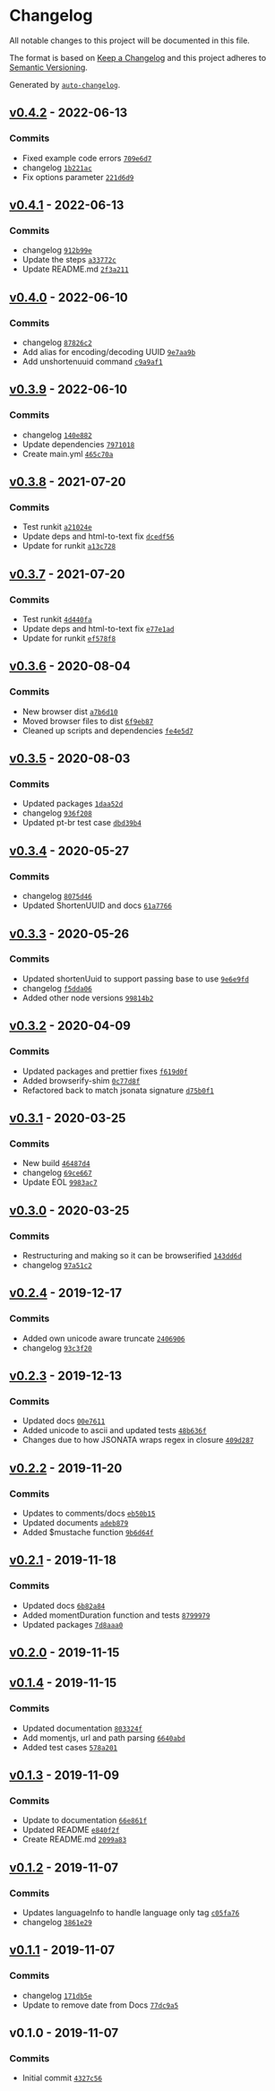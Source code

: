 # Changelog

All notable changes to this project will be documented in this file.

The format is based on [Keep a Changelog](https://keepachangelog.com/en/1.0.0/)
and this project adheres to [Semantic Versioning](https://semver.org/spec/v2.0.0.html).

Generated by [`auto-changelog`](https://github.com/CookPete/auto-changelog).

## [v0.4.2](https://github.com/martinholden-skillsoft/jsonata-extended/compare/v0.4.1...v0.4.2) - 2022-06-13

### Commits

- Fixed example code errors [`709e6d7`](https://github.com/martinholden-skillsoft/jsonata-extended/commit/709e6d7c9d346d72b36fad3c8c3014aca18e0a91)
- changelog [`1b221ac`](https://github.com/martinholden-skillsoft/jsonata-extended/commit/1b221ac6669288b9d504e5640fc1945004575c0f)
- Fix options parameter [`221d6d9`](https://github.com/martinholden-skillsoft/jsonata-extended/commit/221d6d932b4d34cac4b31b29d891154e940a4b8d)

## [v0.4.1](https://github.com/martinholden-skillsoft/jsonata-extended/compare/v0.4.0...v0.4.1) - 2022-06-13

### Commits

- changelog [`912b99e`](https://github.com/martinholden-skillsoft/jsonata-extended/commit/912b99e1169875a7249b6e36586283e32476d1df)
- Update the steps [`a33772c`](https://github.com/martinholden-skillsoft/jsonata-extended/commit/a33772cf0141c7e9d5653022091e95f804cf511c)
- Update README.md [`2f3a211`](https://github.com/martinholden-skillsoft/jsonata-extended/commit/2f3a211a6d2534f7c9e543f877c54f24cb93fdc1)

## [v0.4.0](https://github.com/martinholden-skillsoft/jsonata-extended/compare/v0.3.9...v0.4.0) - 2022-06-10

### Commits

- changelog [`87826c2`](https://github.com/martinholden-skillsoft/jsonata-extended/commit/87826c2bb267deb847e7fad8e3bb7a99c8e90739)
- Add alias for encoding/decoding UUID [`9e7aa9b`](https://github.com/martinholden-skillsoft/jsonata-extended/commit/9e7aa9bb99f1a9d1a10c9e1b84c00ecaccfe3ec7)
- Add unshortenuuid command [`c9a9af1`](https://github.com/martinholden-skillsoft/jsonata-extended/commit/c9a9af1e9bf1be861f95c6d28265ab1d364941f9)

## [v0.3.9](https://github.com/martinholden-skillsoft/jsonata-extended/compare/v0.3.8...v0.3.9) - 2022-06-10

### Commits

- changelog [`140e882`](https://github.com/martinholden-skillsoft/jsonata-extended/commit/140e882299e863d7695bf4a90549096078058798)
- Update dependencies [`7971018`](https://github.com/martinholden-skillsoft/jsonata-extended/commit/7971018e4a655528bf7028fbd0a5d8515768bc39)
- Create main.yml [`465c70a`](https://github.com/martinholden-skillsoft/jsonata-extended/commit/465c70a1d68621d5a305a187e57f6eea867c057b)

## [v0.3.8](https://github.com/martinholden-skillsoft/jsonata-extended/compare/v0.3.7...v0.3.8) - 2021-07-20

### Commits

- Test runkit [`a21024e`](https://github.com/martinholden-skillsoft/jsonata-extended/commit/a21024e9e7a7f2dbec0695bc55b527882e934c20)
- Update deps and html-to-text fix [`dcedf56`](https://github.com/martinholden-skillsoft/jsonata-extended/commit/dcedf56488caabcd8a5bb9bf63462e7629fefc3f)
- Update for runkit [`a13c728`](https://github.com/martinholden-skillsoft/jsonata-extended/commit/a13c728df54d9fdf5ad0eb5e4111eb84051d5d56)

## [v0.3.7](https://github.com/martinholden-skillsoft/jsonata-extended/compare/v0.3.6...v0.3.7) - 2021-07-20

### Commits

- Test runkit [`4d440fa`](https://github.com/martinholden-skillsoft/jsonata-extended/commit/4d440facd4bf10c070651c01f2ef20ac7a3021e1)
- Update deps and html-to-text fix [`e77e1ad`](https://github.com/martinholden-skillsoft/jsonata-extended/commit/e77e1adc509fceb4ff5be2a7064fed3ff80cae4e)
- Update for runkit [`ef578f8`](https://github.com/martinholden-skillsoft/jsonata-extended/commit/ef578f8f943c8dbe9ea19c1623e9f1c1c07039ea)

## [v0.3.6](https://github.com/martinholden-skillsoft/jsonata-extended/compare/v0.3.5...v0.3.6) - 2020-08-04

### Commits

- New browser dist [`a7b6d10`](https://github.com/martinholden-skillsoft/jsonata-extended/commit/a7b6d10645bdd63fabe0a082ce42a6cc2325821e)
- Moved browser files to dist [`6f9eb87`](https://github.com/martinholden-skillsoft/jsonata-extended/commit/6f9eb8783eb5e9ef02403e0d0adfc7910df59140)
- Cleaned up scripts and dependencies [`fe4e5d7`](https://github.com/martinholden-skillsoft/jsonata-extended/commit/fe4e5d71c899beabbe506567ca800fc3e8ea4c5c)

## [v0.3.5](https://github.com/martinholden-skillsoft/jsonata-extended/compare/v0.3.4...v0.3.5) - 2020-08-03

### Commits

- Updated packages [`1daa52d`](https://github.com/martinholden-skillsoft/jsonata-extended/commit/1daa52d48fdd6db1f7fc7e9d36b2d50ecdf25db2)
- changelog [`936f208`](https://github.com/martinholden-skillsoft/jsonata-extended/commit/936f208800dd098faae61b8693f45c2351f6156d)
- Updated pt-br test case [`dbd39b4`](https://github.com/martinholden-skillsoft/jsonata-extended/commit/dbd39b405286adfaf3abaa5ba3395fbc7e8c5dc8)

## [v0.3.4](https://github.com/martinholden-skillsoft/jsonata-extended/compare/v0.3.3...v0.3.4) - 2020-05-27

### Commits

- changelog [`8075d46`](https://github.com/martinholden-skillsoft/jsonata-extended/commit/8075d46b0b48ca458afea879bcf0586d6d43d86c)
- Updated ShortenUUID and docs [`61a7766`](https://github.com/martinholden-skillsoft/jsonata-extended/commit/61a776686d5a63cbe21dfbe06e5e428b31a0218e)

## [v0.3.3](https://github.com/martinholden-skillsoft/jsonata-extended/compare/v0.3.2...v0.3.3) - 2020-05-26

### Commits

- Updated shortenUuid to support passing base to use [`9e6e9fd`](https://github.com/martinholden-skillsoft/jsonata-extended/commit/9e6e9fdb2c0b57f4d4ee4e978f6f6b8932d8a4cd)
- changelog [`f5dda06`](https://github.com/martinholden-skillsoft/jsonata-extended/commit/f5dda06f0794ae6b70d13858016df9eb2dcb2700)
- Added other node versions [`99814b2`](https://github.com/martinholden-skillsoft/jsonata-extended/commit/99814b242d952601c215db64fbe6dcebbfdb94be)

## [v0.3.2](https://github.com/martinholden-skillsoft/jsonata-extended/compare/v0.3.1...v0.3.2) - 2020-04-09

### Commits

- Updated packages and prettier fixes [`f619d0f`](https://github.com/martinholden-skillsoft/jsonata-extended/commit/f619d0f861df49dccd0e5defa4afc16ab0b213d2)
- Added browserify-shim [`0c77d8f`](https://github.com/martinholden-skillsoft/jsonata-extended/commit/0c77d8f686286eaf795e05aad5649ee86bb35fda)
- Refactored back to match jsonata signature [`d75b0f1`](https://github.com/martinholden-skillsoft/jsonata-extended/commit/d75b0f1c40e7e81e301d04658c47031daf666a4f)

## [v0.3.1](https://github.com/martinholden-skillsoft/jsonata-extended/compare/v0.3.0...v0.3.1) - 2020-03-25

### Commits

- New build [`46487d4`](https://github.com/martinholden-skillsoft/jsonata-extended/commit/46487d4c1ad904f6d22b834c248bcb5880ddb255)
- changelog [`69ce667`](https://github.com/martinholden-skillsoft/jsonata-extended/commit/69ce667e929292f5c14a165bf527b9a017eeaa80)
- Update EOL [`9983ac7`](https://github.com/martinholden-skillsoft/jsonata-extended/commit/9983ac758402801be78f5759127ed786bf849062)

## [v0.3.0](https://github.com/martinholden-skillsoft/jsonata-extended/compare/v0.2.4...v0.3.0) - 2020-03-25

### Commits

- Restructuring and making so it can be browserified [`143dd6d`](https://github.com/martinholden-skillsoft/jsonata-extended/commit/143dd6d45c6475f12e943ebbe18a00d3c4512f97)
- changelog [`97a51c2`](https://github.com/martinholden-skillsoft/jsonata-extended/commit/97a51c2f3c3999be0f53630908f42d032a5acd59)

## [v0.2.4](https://github.com/martinholden-skillsoft/jsonata-extended/compare/v0.2.3...v0.2.4) - 2019-12-17

### Commits

- Added own unicode aware truncate [`2406906`](https://github.com/martinholden-skillsoft/jsonata-extended/commit/2406906ee04c297897514eae9c0dcbd6957254e6)
- changelog [`93c3f20`](https://github.com/martinholden-skillsoft/jsonata-extended/commit/93c3f20070cc6acc495a083b7651634384c68adb)

## [v0.2.3](https://github.com/martinholden-skillsoft/jsonata-extended/compare/v0.2.2...v0.2.3) - 2019-12-13

### Commits

- Updated docs [`00e7611`](https://github.com/martinholden-skillsoft/jsonata-extended/commit/00e7611bbeba632794483bb902215e6bada6f770)
- Added unicode to ascii and updated tests [`48b636f`](https://github.com/martinholden-skillsoft/jsonata-extended/commit/48b636ff680cbb4b9ea74157ec61b49518a8bb05)
- Changes due to how JSONATA wraps regex in closure [`409d287`](https://github.com/martinholden-skillsoft/jsonata-extended/commit/409d287fc59e346b58fc66de64360363ac465ca6)

## [v0.2.2](https://github.com/martinholden-skillsoft/jsonata-extended/compare/v0.2.1...v0.2.2) - 2019-11-20

### Commits

- Updates to comments/docs [`eb50b15`](https://github.com/martinholden-skillsoft/jsonata-extended/commit/eb50b15239b9c5bd6f221d9f7bcb2824697c5767)
- Updated documents [`adeb879`](https://github.com/martinholden-skillsoft/jsonata-extended/commit/adeb87960e42c9176f7172c5de9635acfab82981)
- Added $mustache function [`9b6d64f`](https://github.com/martinholden-skillsoft/jsonata-extended/commit/9b6d64f975bc327f3bb300920b19598912033ae8)

## [v0.2.1](https://github.com/martinholden-skillsoft/jsonata-extended/compare/v0.2.0...v0.2.1) - 2019-11-18

### Commits

- Updated docs [`6b82a84`](https://github.com/martinholden-skillsoft/jsonata-extended/commit/6b82a84dc1073512b6da1fc9b192390c50b194fa)
- Added momentDuration function and tests [`8799979`](https://github.com/martinholden-skillsoft/jsonata-extended/commit/8799979fb8cdd625b6f6601c365385ce0ad944ec)
- Updated packages [`7d8aaa0`](https://github.com/martinholden-skillsoft/jsonata-extended/commit/7d8aaa0524897a78d1b8fe8bb3ea77977fc309ce)

## [v0.2.0](https://github.com/martinholden-skillsoft/jsonata-extended/compare/v0.1.4...v0.2.0) - 2019-11-15

## [v0.1.4](https://github.com/martinholden-skillsoft/jsonata-extended/compare/v0.1.3...v0.1.4) - 2019-11-15

### Commits

- Updated documentation [`803324f`](https://github.com/martinholden-skillsoft/jsonata-extended/commit/803324f5629660a68cad5d30eca6cd7dd7a59b50)
- Add momentjs, url and path parsing [`6640abd`](https://github.com/martinholden-skillsoft/jsonata-extended/commit/6640abd4fc125ba242d5a52f7576301dd9288d78)
- Added test cases [`578a201`](https://github.com/martinholden-skillsoft/jsonata-extended/commit/578a201c416b9c59f86d7240a333037eaaacfdfd)

## [v0.1.3](https://github.com/martinholden-skillsoft/jsonata-extended/compare/v0.1.2...v0.1.3) - 2019-11-09

### Commits

- Update to documentation [`66e861f`](https://github.com/martinholden-skillsoft/jsonata-extended/commit/66e861f7a1ec8fc79ce0c9a171023639f1b0b368)
- Updated README [`e840f2f`](https://github.com/martinholden-skillsoft/jsonata-extended/commit/e840f2fb1a80617404a7a1e26872477c41e96414)
- Create README.md [`2099a83`](https://github.com/martinholden-skillsoft/jsonata-extended/commit/2099a83783905067fa4103cdb5bec75cb8adc51d)

## [v0.1.2](https://github.com/martinholden-skillsoft/jsonata-extended/compare/v0.1.1...v0.1.2) - 2019-11-07

### Commits

- Updates languageInfo to handle language only tag [`c05fa76`](https://github.com/martinholden-skillsoft/jsonata-extended/commit/c05fa76ce7b23b1bf0444a2af15f26728cddf904)
- changelog [`3861e29`](https://github.com/martinholden-skillsoft/jsonata-extended/commit/3861e296cff501a9e383f0a815e0aeb4d45ad3bf)

## [v0.1.1](https://github.com/martinholden-skillsoft/jsonata-extended/compare/v0.1.0...v0.1.1) - 2019-11-07

### Commits

- changelog [`171db5e`](https://github.com/martinholden-skillsoft/jsonata-extended/commit/171db5e601adb1065d60020899780d4d7f96a9f9)
- Update to remove date from Docs [`77dc9a5`](https://github.com/martinholden-skillsoft/jsonata-extended/commit/77dc9a5e2833f7e6cb61cd43423ea4d809580df2)

## v0.1.0 - 2019-11-07

### Commits

- Initial commit [`4327c56`](https://github.com/martinholden-skillsoft/jsonata-extended/commit/4327c56191bf92d339e730ef2bd49f8070e18273)
